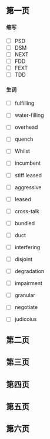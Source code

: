 ## 第一页

#### 缩写

- [ ] PSD 
- [ ] DSM
- [ ] NEXT
- [ ] FDD
- [ ] FEXT
- [ ] TDD

#### 生词

- [ ] fulfilling 
- [ ] water-filling
- [ ] overhead
- [ ] quench
- [ ] Whilst
- [ ] incumbent
- [ ] stiff leased
- [ ] aggressive
- [ ] leased
- [ ] cross-talk
- [ ] bundled
- [ ] duct
- [ ] interfering
- [ ] disjoint
- [ ] degradation
- [ ] impairment
- [ ] granular
- [ ] negotiate
- [ ] judicoius





## 第二页

## 第三页

## 第四页

## 第五页

## 第六页
